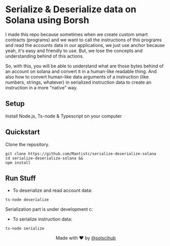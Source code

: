 # Serialize & Deserialize data on Solana using Borsh

I made this repo because sometimes when we create custom smart contracts (programs) and we want to call the instructions of this programs and read the accounts data in our applications, we just use anchor because yeah, it's easy and friendly to use. But, we lose the concepts and understanding behind of this actions.

So, with this, you will be able to understand what are those bytes behind of an account on solana and convert it in a human-like readable thing. And also how to convert human-like data arguments of a instruction (like numbers, strings, whatever) in serialized instruction data to create an instruction in a more "native" way.

## Setup

Install Node.js, Ts-node & Typescript on your computer

## Quickstart

Clone the repository.

```shell
git clone https://github.com/Mantistc/serialize-deserialize-solana
cd serialize-deserialize-solana &&
npm install
```

## Run Stuff
- To deserialize and read account data:
```shell
ts-node deserialize
```
Serialization part is under development c: 
- To serialize instruction data:
```shell
ts-node serialize
```

<p align="center">
  Made with ❤️ by <a href="https://twitter.com/solscihub" target="_blank">@solscihub</a>
</p>
